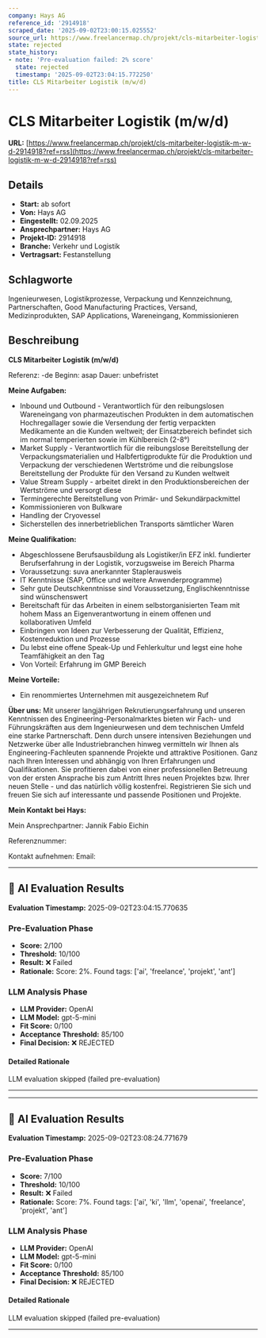 ```yaml
---
company: Hays AG
reference_id: '2914918'
scraped_date: '2025-09-02T23:00:15.025552'
source_url: https://www.freelancermap.ch/projekt/cls-mitarbeiter-logistik-m-w-d-2914918?ref=rss
state: rejected
state_history:
- note: 'Pre-evaluation failed: 2% score'
  state: rejected
  timestamp: '2025-09-02T23:04:15.772250'
title: CLS Mitarbeiter Logistik (m/w/d)
---
```



# CLS Mitarbeiter Logistik (m/w/d)
**URL:** [https://www.freelancermap.ch/projekt/cls-mitarbeiter-logistik-m-w-d-2914918?ref=rss](https://www.freelancermap.ch/projekt/cls-mitarbeiter-logistik-m-w-d-2914918?ref=rss)
## Details
- **Start:** ab sofort
- **Von:** Hays AG
- **Eingestellt:** 02.09.2025
- **Ansprechpartner:** Hays AG
- **Projekt-ID:** 2914918
- **Branche:** Verkehr und Logistik
- **Vertragsart:** Festanstellung

## Schlagworte
Ingenieurwesen, Logistikprozesse, Verpackung und Kennzeichnung, Partnerschaften, Good Manufacturing Practices, Versand, Medizinprodukten, SAP Applications, Wareneingang, Kommissionieren

## Beschreibung
**CLS Mitarbeiter Logistik (m/w/d)**

Referenz: -de
Beginn: asap
Dauer: unbefristet

**Meine Aufgaben:**

- Inbound und Outbound - Verantwortlich für den reibungslosen Wareneingang von pharmazeutischen Produkten in dem automatischen Hochregallager sowie die Versendung der fertig verpackten Medikamente an die Kunden weltweit; der Einsatzbereich befindet sich im normal temperierten sowie im Kühlbereich (2-8°)
- Market Supply - Verantwortlich für die reibungslose Bereitstellung der Verpackungsmaterialien und Halbfertigprodukte für die Produktion und Verpackung der verschiedenen Wertströme und die reibungslose Bereitstellung der Produkte für den Versand zu Kunden weltweit
- Value Stream Supply - arbeitet direkt in den Produktionsbereichen der Wertströme und versorgt diese
- Termingerechte Bereitstellung von Primär- und Sekundärpackmittel
- Kommissionieren von Bulkware
- Handling der Cryovessel
- Sicherstellen des innerbetrieblichen Transports sämtlicher Waren

**Meine Qualifikation:**

- Abgeschlossene Berufsausbildung als Logistiker/in EFZ inkl. fundierter Berufserfahrung in der Logistik, vorzugsweise im Bereich Pharma
- Voraussetzung: suva anerkannter Staplerausweis
- IT Kenntnisse (SAP, Office und weitere Anwenderprogramme)
- Sehr gute Deutschkenntnisse sind Voraussetzung, Englischkenntnisse sind wünschenswert
- Bereitschaft für das Arbeiten in einem selbstorganisierten Team mit hohem Mass an Eigenverantwortung in einem offenen und kollaborativen Umfeld
- Einbringen von Ideen zur Verbesserung der Qualität, Effizienz, Kostenreduktion und Prozesse
- Du lebst eine offene Speak-Up und Fehlerkultur und legst eine hohe Teamfähigkeit an den Tag
- Von Vorteil: Erfahrung im GMP Bereich

**Meine Vorteile:**

- Ein renommiertes Unternehmen mit ausgezeichnetem Ruf

**Über uns:**
Mit unserer langjährigen Rekrutierungserfahrung und unseren Kenntnissen des Engineering-Personalmarktes bieten wir Fach- und Führungskräften aus dem Ingenieurwesen und dem technischen Umfeld eine starke Partnerschaft. Denn durch unsere intensiven Beziehungen und Netzwerke über alle Industriebranchen hinweg vermitteln wir Ihnen als Engineering-Fachleuten spannende Projekte und attraktive Positionen. Ganz nach Ihren Interessen und abhängig von Ihren Erfahrungen und Qualifikationen.
Sie profitieren dabei von einer professionellen Betreuung von der ersten Ansprache bis zum Antritt Ihres neuen Projektes bzw. Ihrer neuen Stelle - und das natürlich völlig kostenfrei.
Registrieren Sie sich und freuen Sie sich auf interessante und passende Positionen und Projekte.

**Mein Kontakt bei Hays:**

Mein Ansprechpartner:
Jannik Fabio Eichin

Referenznummer:

Kontakt aufnehmen:
Email:

---

## 🤖 AI Evaluation Results

**Evaluation Timestamp:** 2025-09-02T23:04:15.770635

### Pre-Evaluation Phase
- **Score:** 2/100
- **Threshold:** 10/100
- **Result:** ❌ Failed
- **Rationale:** Score: 2%. Found tags: ['ai', 'freelance', 'projekt', 'ant']

### LLM Analysis Phase
- **LLM Provider:** OpenAI
- **LLM Model:** gpt-5-mini
- **Fit Score:** 0/100
- **Acceptance Threshold:** 85/100
- **Final Decision:** ❌ REJECTED

#### Detailed Rationale
LLM evaluation skipped (failed pre-evaluation)

---


---

## 🤖 AI Evaluation Results

**Evaluation Timestamp:** 2025-09-02T23:08:24.771679

### Pre-Evaluation Phase
- **Score:** 7/100
- **Threshold:** 10/100
- **Result:** ❌ Failed
- **Rationale:** Score: 7%. Found tags: ['ai', 'ki', 'llm', 'openai', 'freelance', 'projekt', 'ant']

### LLM Analysis Phase
- **LLM Provider:** OpenAI
- **LLM Model:** gpt-5-mini
- **Fit Score:** 0/100
- **Acceptance Threshold:** 85/100
- **Final Decision:** ❌ REJECTED

#### Detailed Rationale
LLM evaluation skipped (failed pre-evaluation)

---
